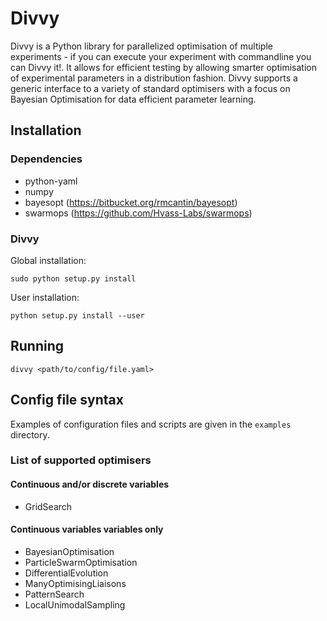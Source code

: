 Divvy
==========================
Divvy is a Python library for parallelized optimisation of multiple experiments - if you can execute your experiment with commandline you can Divvy it!. It allows for efficient testing by allowing smarter optimisation of experimental parameters in a distribution fashion. Divvy supports a generic interface to a variety of standard optimisers with a focus on Bayesian Optimisation for data efficient parameter learning. 

## Installation
### Dependencies
* python-yaml
* numpy
* bayesopt (https://bitbucket.org/rmcantin/bayesopt)
* swarmops (https://github.com/Hvass-Labs/swarmops)

### Divvy
Global installation:
```
sudo python setup.py install
```
User installation:
```
python setup.py install --user
```

## Running
```
divvy <path/to/config/file.yaml>
```

## Config file syntax
Examples of configuration files and scripts are given in the `examples` directory.

### List of supported optimisers
#### Continuous and/or discrete variables
* GridSearch

#### Continuous variables variables only
* BayesianOptimisation
* ParticleSwarmOptimisation
* DifferentialEvolution
* ManyOptimisingLiaisons
* PatternSearch
* LocalUnimodalSampling
